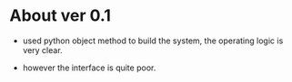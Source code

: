 # About ver 0.1

* used python object method to build the system, the operating logic is very clear.

* however the interface is quite poor.